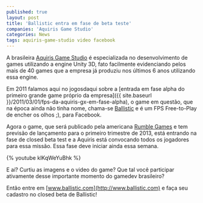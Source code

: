 ```yaml
---
published: true
layout: post
title: 'Ballistic entra em fase de beta teste'
companies: 'Aquiris Game Studio'
categories: News
tags: aquiris-game-studio video facebook
---
```

 A brasileira [Aquiris Game Studio](http://www.facebook.com/aquiris) é especializada no desenvolvimento de games utilizando a engine Unity 3D, fato facilmente evidenciando pelos mais de 40 games que a empresa já produziu nos últimos 6 anos utilizando essa engine.
 
Em 2011 falamos aqui no jogosdaqui sobre a [entrada em fase alpha do primeiro grande game próprio da empresa]({{ site.baseurl }}/2011/03/01/fps-da-aquiris-gx-em-fase-alpha), o game em questão, que na época ainda não tinha nome, chama-se [Ballistic](http://www.ballistic.com") e é um FPS Free-to-Play de encher os olhos ;), para Facebook.
 
Agora o game, que será publicado pela americana [Rumble Games](http://www.rumblegames.com) e tem previsão de lançamento para o primeiro trimestre de 2013, está entrando na fase de closed beta test e a Aquiris está convocando todos os jogadores para essa missão. Essa fase deve iniciar ainda essa semana.
 
{% youtube klKqWeYuBhk %}
 
E aí? Curtiu as imagens e o video do game? Que tal você participar ativamente desse importante momento do gamedev brasileiro?
 
Então entre em [www.ballistic.com](http://www.ballistic.com) e faça seu cadastro no closed beta de Ballistic!
 
